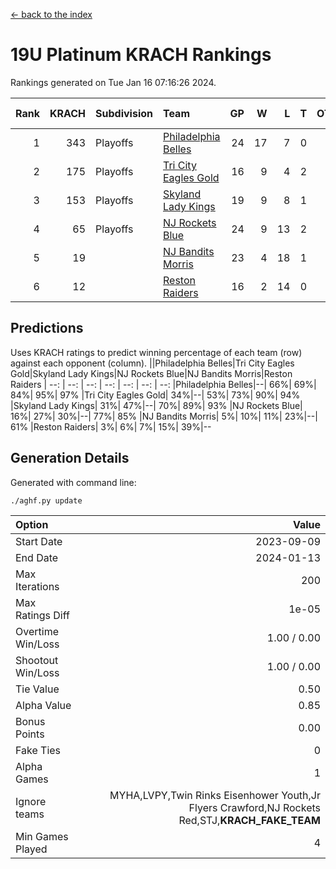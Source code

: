 [<- back to the index](readme.md)
# 19U Platinum KRACH Rankings
Rankings generated on Tue Jan 16 07:16:26 2024.

Rank|KRACH|Subdivision|Team|GP|W|L|T|OTW|OTL|SoS|Exp Wins|Win Diff
---:|---:|:---|:---|---:|---:|---:|---:|---:|---:|---:|---:|---:
1|343|Playoffs|[Philadelphia Belles](https://gamesheetstats.com/seasons/3663/teams/140864/schedule)|24|17|7|0|0|0|476|17.9|0.0
2|175|Playoffs|[Tri City Eagles Gold](https://gamesheetstats.com/seasons/3663/teams/140869/schedule)|16|9|4|2|0|1|131|10.9|0.0
3|153|Playoffs|[Skyland Lady Kings](https://gamesheetstats.com/seasons/3663/teams/140865/schedule)|19|9|8|1|1|0|327|11.4|0.0
4|65|Playoffs|[NJ Rockets Blue](https://gamesheetstats.com/seasons/3663/teams/140867/schedule)|24|9|13|2|0|0|610|10.9|0.0
5|19||[NJ Bandits Morris](https://gamesheetstats.com/seasons/3663/teams/140866/schedule)|23|4|18|1|0|0|374|5.4|0.0
6|12||[Reston Raiders](https://gamesheetstats.com/seasons/3663/teams/140868/schedule)|16|2|14|0|0|0|486|2.9|0.0

## Predictions
Uses KRACH ratings to predict winning percentage of each team (row) against each opponent (column).
||Philadelphia Belles|Tri City Eagles Gold|Skyland Lady Kings|NJ Rockets Blue|NJ Bandits Morris|Reston Raiders
| --: | --: | --: | --: | --: | --: | --: 
|Philadelphia Belles|--| 66%| 69%| 84%| 95%| 97%
|Tri City Eagles Gold| 34%|--| 53%| 73%| 90%| 94%
|Skyland Lady Kings| 31%| 47%|--| 70%| 89%| 93%
|NJ Rockets Blue| 16%| 27%| 30%|--| 77%| 85%
|NJ Bandits Morris|  5%| 10%| 11%| 23%|--| 61%
|Reston Raiders|  3%|  6%|  7%| 15%| 39%|--

## Generation Details

Generated with command line:
```
./aghf.py update
```

| Option | Value |
| :----- | ----: |
| Start Date | 2023-09-09 |
| End Date | 2024-01-13 |
| Max Iterations | 200 |
| Max Ratings Diff | 1e-05 |
| Overtime Win/Loss | 1.00 / 0.00 |
| Shootout Win/Loss | 1.00 / 0.00 |
| Tie Value | 0.50 |
| Alpha Value | 0.85 |
| Bonus Points | 0.00 |
| Fake Ties | 0 |
| Alpha Games | 1 |
| Ignore teams | MYHA,LVPY,Twin Rinks Eisenhower Youth,Jr Flyers Crawford,NJ Rockets Red,STJ,__KRACH_FAKE_TEAM__ |
| Min Games Played | 4 |

